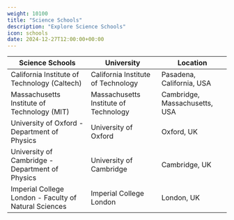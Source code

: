 ```yaml
---
weight: 10100
title: "Science Schools"
description: "Explore Science Schools"
icon: schools
date: 2024-12-27T12:00:00+00:00
---
```


| Science Schools                                 | University                                    | Location                           |
|-------------------------------------------------|-----------------------------------------------|------------------------------------|
| California Institute of Technology (Caltech)    | California Institute of Technology             | Pasadena, California, USA          |
| Massachusetts Institute of Technology (MIT)     | Massachusetts Institute of Technology          | Cambridge, Massachusetts, USA      |
| University of Oxford - Department of Physics    | University of Oxford                          | Oxford, UK                         |
| University of Cambridge - Department of Physics | University of Cambridge                       | Cambridge, UK                      |
| Imperial College London - Faculty of Natural Sciences | Imperial College London                       | London, UK                         |

